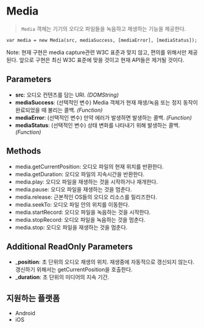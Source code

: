 Media
=====

> `Media` 객체는 기기의 오디오 파일들을 녹음하고 제생하는 기능을 제공한다.

    var media = new Media(src, mediaSuccess, [mediaError], [mediaStatus]);


Note: 현재 구현은 media capture관련 W3C 표준과 맞지 않고, 편의를 위해서만 제공된다. 앞으로 구현은 최신 W3C 표준에 맞을 것이고 현재 API들은 제거될 것이다.

Parameters
----------

- __src__: 오디오 컨텐츠를 담는 URI. _(DOMString)_
- __mediaSuccess__: (선택적인 변수) Media 객체가 현재 재생/녹음 또는 정지 동작이 완료되었을 때 불리는 콜백. _(Function)_
- __mediaError__: (선택적인 변수) 만약 에러가 발생하면 발생하는 콜백. _(Function)_
- __mediaStatus__: (선택적인 변수) 상태 변화를 나타내기 위해 발생하는 콜백. _(Function)_

Methods
-------

- media.getCurrentPosition: 오디오 파일의 현재 위치를 반환한다.
- media.getDuration: 오디오 파일의 지속시간을 반환한다.
- media.play: 오디오 파일을 재생하는 것을 시작하거나 재개한다.
- media.pause: 오디오 파일을 재생하는 것을 멈춘다.
- media.release: 근본적인 OS들의 오디오 리소스를 릴리즈한다.
- media.seekTo: 오디오 파일 안의 위치를 이동한다.
- media.startRecord: 오디오 파일을 녹음하는 것을 시작한다.
- media.stopRecord: 오디오 파일을 녹음하는 것을 멈춘다.
- media.stop: 오디오 파일을 재생하는 것을 멈춘다.

Additional ReadOnly Parameters
---------------------

- ___position__: 초 단위의 오디오 재생의 위치. 재생중에 자동적으로 갱신되지 않는다. 갱신하기 위해서는 getCurrentPosition을 호출한다.
- ___duration__: 초 단위의 미디어의 지속 기간.

지원하는 플랫폼
-------------------

- Android
- iOS

